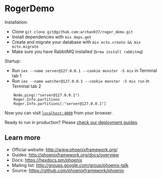 # RogerDemo

Installation:

  * Clone `git clone git@github.com:archan937/roger_demo.git`
  * Install dependencies with `mix deps.get`
  * Create and migrate your database with `mix ecto.create && mix ecto.migrate`
  * Make sure you have RabbitMQ installed (`brew install rabbitmq`)

Startup:

  * Run `iex --name server@127.0.0.1 --cookie monster -S mix` in Terminal tab 1
  * Run `iex --name watcher@127.0.0.1 --cookie monster -S mix run` in Terminal tab 2

```
    Node.ping(:"server@127.0.0.1")
    Roger.Info.partitions
    Roger.Info.partitions[:"server@127.0.0.1"]
```

Now you can visit [`localhost:4000`](http://localhost:4000) from your browser.

Ready to run in production? Please [check our deployment guides](http://www.phoenixframework.org/docs/deployment).

## Learn more

  * Official website: http://www.phoenixframework.org/
  * Guides: http://phoenixframework.org/docs/overview
  * Docs: https://hexdocs.pm/phoenix
  * Mailing list: http://groups.google.com/group/phoenix-talk
  * Source: https://github.com/phoenixframework/phoenix
